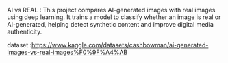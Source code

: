 AI vs REAL : This project compares AI-generated images with real images using deep learning. It trains a model to classify whether an image is real or AI-generated, helping detect synthetic content and improve digital media authenticity.


dataset :https://www.kaggle.com/datasets/cashbowman/ai-generated-images-vs-real-images%F0%9F%A4%AB 
